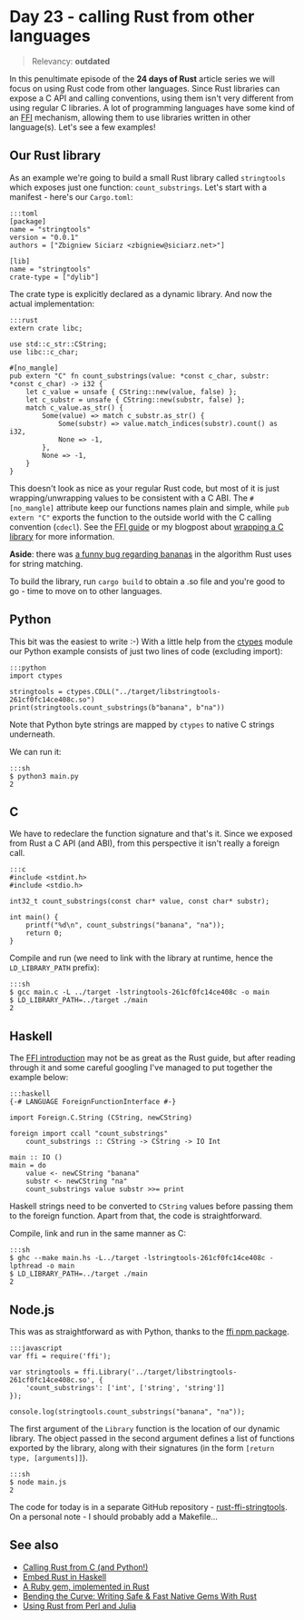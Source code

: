 # Day 23 - calling Rust from other languages

> Relevancy: **outdated**

In this penultimate episode of the **24 days of Rust** article series we will focus on using Rust code from other languages. Since Rust libraries can expose a C API and calling conventions, using them isn't very different from using regular C libraries. A lot of programming languages have some kind of an [FFI](http://en.wikipedia.org/wiki/Foreign_function_interface) mechanism, allowing them to use libraries written in other language(s).  Let's see a few examples!

Our Rust library
----------------

As an example we're going to build a small Rust library called `stringtools` which exposes just one function: `count_substrings`. Let's start with a manifest - here's our `Cargo.toml`:

    :::toml
    [package]
    name = "stringtools"
    version = "0.0.1"
    authors = ["Zbigniew Siciarz <zbigniew@siciarz.net>"]

    [lib]
    name = "stringtools"
    crate-type = ["dylib"]

The crate type is explicitly declared as a dynamic library. And now the actual implementation:

    :::rust
    extern crate libc;

    use std::c_str::CString;
    use libc::c_char;

    #[no_mangle]
    pub extern "C" fn count_substrings(value: *const c_char, substr: *const c_char) -> i32 {
        let c_value = unsafe { CString::new(value, false) };
        let c_substr = unsafe { CString::new(substr, false) };
        match c_value.as_str() {
            Some(value) => match c_substr.as_str() {
                Some(substr) => value.match_indices(substr).count() as i32,
                None => -1,
            },
            None => -1,
        }
    }

This doesn't look as nice as your regular Rust code, but most of it is just wrapping/unwrapping values to be consistent with a C ABI. The `#[no_mangle]` attribute keep our functions names plain and simple, while `pub extern "C"` exports the function to the outside world with the C calling convention (`cdecl`). See the [FFI guide](http://doc.rust-lang.org/guide-ffi.html) or my blogpost about [wrapping a C library](http://siciarz.net/ffi-rust-writing-bindings-libcpuid/) for more information.

**Aside**: there was [a funny bug regarding bananas](http://www.wabbo.org/blog/2014/22aug_on_bananas.html) in the algorithm Rust uses for string matching.

To build the library, run `cargo build` to obtain a .so file and you're good to go - time to move on to other languages.

Python
------

This bit was the easiest to write :-) With a little help from the [ctypes](https://docs.python.org/3.4/library/ctypes.html) module our Python example consists of just two lines of code (excluding import):

    :::python
    import ctypes

    stringtools = ctypes.CDLL("../target/libstringtools-261cf0fc14ce408c.so")
    print(stringtools.count_substrings(b"banana", b"na"))

Note that Python byte strings are mapped by `ctypes` to native C strings underneath.

We can run it:

    :::sh
    $ python3 main.py
    2

C
-

We have to redeclare the function signature and that's it. Since we exposed from Rust a C API (and ABI), from this perspective it isn't really a foreign call.

    :::c
    #include <stdint.h>
    #include <stdio.h>

    int32_t count_substrings(const char* value, const char* substr);

    int main() {
        printf("%d\n", count_substrings("banana", "na"));
        return 0;
    }

Compile and run (we need to link with the library at runtime, hence the `LD_LIBRARY_PATH` prefix):

    :::sh
    $ gcc main.c -L ../target -lstringtools-261cf0fc14ce408c -o main
    $ LD_LIBRARY_PATH=../target ./main
    2

Haskell
-------

The [FFI introduction](https://www.haskell.org/haskellwiki/FFI_Introduction) may not be as great as the Rust guide, but after reading through it and some careful googling I've managed to put together the example below:

    :::haskell
    {-# LANGUAGE ForeignFunctionInterface #-}

    import Foreign.C.String (CString, newCString)

    foreign import ccall "count_substrings"
        count_substrings :: CString -> CString -> IO Int

    main :: IO ()
    main = do
        value <- newCString "banana"
        substr <- newCString "na"
        count_substrings value substr >>= print

Haskell strings need to be converted to `CString` values before passing them to the foreign function. Apart from that, the code is straightforward.

Compile, link and run in the same manner as C:

    :::sh
    $ ghc --make main.hs -L../target -lstringtools-261cf0fc14ce408c -lpthread -o main
    $ LD_LIBRARY_PATH=../target ./main
    2

Node.js
-------

This was as straightforward as with Python, thanks to the [ffi npm package](https://www.npmjs.com/package/ffi).

    :::javascript
    var ffi = require('ffi');

    var stringtools = ffi.Library('../target/libstringtools-261cf0fc14ce408c.so', {
        'count_substrings': ['int', ['string', 'string']]
    });

    console.log(stringtools.count_substrings("banana", "na"));

The first argument of the `Library` function is the location of our dynamic library. The object passed in the second argument defines a list of functions exported by the library, along with their signatures (in the form `[return type, [arguments]]`).

    :::sh
    $ node main.js
    2

The code for today is in a separate GitHub repository - [rust-ffi-stringtools](https://github.com/zsiciarz/rust-ffi-stringtools). On a personal note - I should probably add a Makefile...

See also
--------

* [Calling Rust from C (and Python!)](http://harkablog.com/calling-rust-from-c-and-python.html)
* [Embed Rust in Haskell](https://github.com/creichert/haskellrustdemo)
* [A Ruby gem, implemented in Rust](https://github.com/steveklabnik/rust_example)
* [Bending the Curve: Writing Safe &amp; Fast Native Gems With Rust](http://blog.skylight.io/bending-the-curve-writing-safe-fast-native-gems-with-rust/)
* [Using Rust from Perl and Julia](http://paul.woolcock.us/posts/rust-perl-julia-ffi.html)
